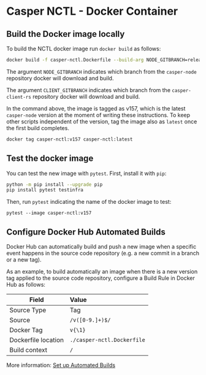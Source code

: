 # Casper NCTL - Docker Container

## Build the Docker image locally

To build the NCTL docker image run `docker build` as follows:

```bash
docker build -f casper-nctl.Dockerfile --build-arg NODE_GITBRANCH=release-1.5.7 --build-arg CLIENT_GITBRANCH=release-2.0.0 -t casper-nctl:v157 .
```

The argument `NODE_GITBRANCH` indicates which branch from the `casper-node` repository docker 
will download and build.

The argument `CLIENT_GITBRANCH` indicates which branch from the `casper-client-rs` repository docker 
will download and build.

In the command above, the image is tagged as v157, which is the latest `casper-node` version 
at the moment of writing these instructions. To keep other scripts independent of the version, 
tag the image also as `latest` once the first build completes.

```bash
docker tag casper-nctl:v157 casper-nctl:latest
```

## Test the docker image

You can test the new image with `pytest`. First, install it with `pip`:

```bash
python -m pip install --upgrade pip
pip install pytest testinfra
```

Then, run `pytest` indicating the name of the docker image to test:

```
pytest --image casper-nctl:v157
```

## Configure Docker Hub Automated Builds

Docker Hub can automatically build and push a new image when a specific event happens in 
the source code repository (e.g. a new commit in a branch or a new tag).

As an example, to build automatically an image when there is a new version tag applied to 
the source code repository,
configure a Build Rule in Docker Hub as follows:

| Field               | Value                           |
|---------------------|:--------------------------------|
| Source Type         | Tag                             |
| Source              | `/v([0-9.]+)$/`                 |
| Docker Tag          | `v{\1}`                         |
| Dockerfile location | `./casper-nctl.Dockerfile`      |
| Build context       | `/`                             |

More information: [Set up Automated Builds](https://docs.docker.com/docker-hub/builds/) 